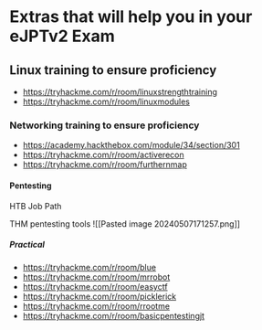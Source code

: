 # Extras that will help you in your eJPTv2 Exam


## **Linux training to ensure proficiency** 

- https://tryhackme.com/r/room/linuxstrengthtraining
- https://tryhackme.com/r/room/linuxmodules

### **Networking training to ensure proficiency** 

- https://academy.hackthebox.com/module/34/section/301
- https://tryhackme.com/r/room/activerecon
- https://tryhackme.com/r/room/furthernmap

#### **Pentesting** 

HTB Job Path

THM pentesting tools
![[Pasted image 20240507171257.png]]

##### **Practical**

- https://tryhackme.com/r/room/blue
- https://tryhackme.com/r/room/mrrobot
- https://tryhackme.com/r/room/easyctf
- https://tryhackme.com/r/room/picklerick
- https://tryhackme.com/r/room/rrootme
- https://tryhackme.com/r/room/basicpentestingjt

